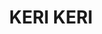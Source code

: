---
lastmod: '2025-04-06T06:05:20+00:00'
latitude: -34.77433326
layout: suburb
longitude: 143.9836996
postcode: '2711'
state: NSW
title: KERI KERI
url: /nsw/keri-keri/
---